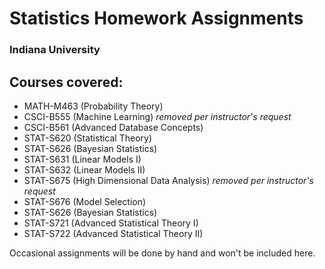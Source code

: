 # Statistics Homework Assignments

### Indiana University

## Courses covered:

* MATH-M463 (Probability Theory)
* CSCI-B555 (Machine Learning) *removed per instructor's request*
* CSCI-B561 (Advanced Database Concepts)
* STAT-S620 (Statistical Theory)
* STAT-S626 (Bayesian Statistics)
* STAT-S631 (Linear Models I)
* STAT-S632 (Linear Models II)
* STAT-S675 (High Dimensional Data Analysis) *removed per instructor's request*
* STAT-S676 (Model Selection)
* STAT-S626 (Bayesian Statistics)
* STAT-S721 (Advanced Statistical Theory I)
* STAT-S722 (Advanced Statistical Theory II)

Occasional assignments will be done by hand and won't be included here.
